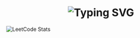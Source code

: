 <h1 align="center">
  <img src="https://readme-typing-svg.herokuapp.com?font=Fira+Code&size=30&pause=1000&color=F7F7F7&center=true&vCenter=true&width=435&lines=Hi%2C+I'm+Shashwat" alt="Typing SVG" />
</h1>

![LeetCode Stats](https://leetcard.jacoblin.cool/Shaxhwat?ext=heatmap&theme=dark&font=Karma)
